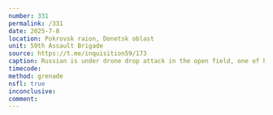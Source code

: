 ```yaml
---
number: 331
permalink: /331
date: 2025-7-8
location: Pokrovsk raion, Donetsk oblast
unit: 59th Assault Brigade
source: https://t.me/inquisition59/173
caption: Russian is under drone drop attack in the open field, one of his legs is missing below knee, the other one barely attached. He pulls the pin on his grenade and leaves it besides him to detonate while he covers his face with hands
timecode: 
method: grenade
nsfl: true
inconclusive: 
comment: 
---
```

<script async src="https://telegram.org/js/telegram-widget.js?22" data-telegram-post="inquisition59/173" data-width="100%" data-userpic="false"></script>